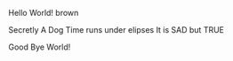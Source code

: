 Hello World!
brown

Secretly A Dog
Time runs under elipses
It is SAD but TRUE






Good Bye World!










